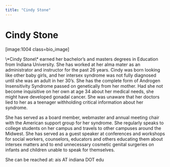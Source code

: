 ```yaml
---
title: "Cindy Stone"
---
```


# Cindy Stone

<p>[image:1004 class=bio_image]  </p>

<p>\*Cindy Stone\* earned her bachelor’s and masters degrees in Education from Indiana University. She has worked at her alma mater as an administrator and instructor for the past 26 years. Cindy was born looking like other baby girls, and her intersex syndrome was not fully diagnosed until she was an adult in her 30’s. She has the complete form of Androgen Insensitivity Syndrome passed on genetically from her mother. Had she not become inquisitive on her own at age 34 about her medical needs, she might have developed gonadal cancer. She was unaware that her doctors lied to her as a teenager withholding critical information about her syndrome.  </p>

<p>She has served as a board member, webmaster and annual meeting chair with the American support group for her syndrome. She regularly speaks to college students on her campus and travels to other campuses around the Midwest. She has served as a guest speaker at conferences and workshops for social workers, counselors, educators and others educating them about intersex matters and to end unnecessary cosmetic genital surgeries on infants and children unable to speak for themselves.  </p>

<p>She can be reached at: ais AT indiana <span class="caps">DOT</span> edu</p>